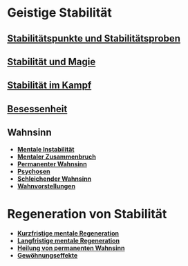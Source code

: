 # Geistige Stabilität

## [Stabilitätspunkte und Stabilitätsproben](https://github.com/Inkspill-Quatterpillard/Sinners-and-Saints-PnP/blob/main/Stabilit%C3%A4tspunkte%20und%20Stabilit%C3%A4tsproben.md)

## [Stabilität und Magie](https://github.com/Inkspill-Quatterpillard/Sinners-and-Saints-PnP/blob/main/Stabilit%C3%A4t%20und%20Magie.md)

## [Stabilität im Kampf](https://github.com/Inkspill-Quatterpillard/Sinners-and-Saints-PnP/blob/main/Stabilit%C3%A4t%20im%20Kampf.md)

## [Besessenheit](https://github.com/Inkspill-Quatterpillard/Sinners-and-Saints-PnP/blob/main/Besessenheit.md)

## Wahnsinn
- **[Mentale Instabilität](https://github.com/Inkspill-Quatterpillard/Sinners-and-Saints-PnP/blob/main/Mentale%20Instabilit%C3%A4t.md)**
- **[Mentaler Zusammenbruch](https://github.com/Inkspill-Quatterpillard/Sinners-and-Saints-PnP/blob/main/Mentaler%20Zusammenbruch.md)**
- **[Permanenter Wahnsinn](https://github.com/Inkspill-Quatterpillard/Sinners-and-Saints-PnP/blob/main/Permanenter%20Wahnsinn.md)**
- **[Psychosen](https://github.com/Inkspill-Quatterpillard/Sinners-and-Saints-PnP/blob/main/Psychosen.md)**
- **[Schleichender Wahnsinn](https://github.com/Inkspill-Quatterpillard/Sinners-and-Saints-PnP/blob/main/Schleichender%20Wahnsinn.md)**
- **[Wahnvorstellungen](https://github.com/Inkspill-Quatterpillard/Sinners-and-Saints-PnP/blob/main/Wahnvorstellungen.md)**

# Regeneration von Stabilität
- **[Kurzfristige mentale Regeneration](https://github.com/Inkspill-Quatterpillard/Sinners-and-Saints-PnP/blob/main/Kurzfristige%20mentale%20Regeneration.md)**
- **[Langfristige mentale Regeneration](https://github.com/Inkspill-Quatterpillard/Sinners-and-Saints-PnP/blob/main/Langfristig%20mentale%20Regeneration.md)**
- **[Heilung von permanenten Wahnsinn](https://github.com/Inkspill-Quatterpillard/Sinners-and-Saints-PnP/blob/main/Heilung%20von%20permanenten%20Wahnsinn.md)**
- **[Gewöhnungseffekte](https://github.com/Inkspill-Quatterpillard/Sinners-and-Saints-PnP/blob/main/Gew%C3%B6hnungseffekte.md)**
